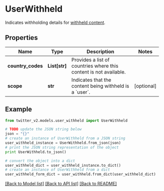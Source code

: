 # UserWithheld

Indicates withholding details for [withheld content](https://help.twitter.com/en/rules-and-policies/tweet-withheld-by-country).

## Properties
Name | Type | Description | Notes
------------ | ------------- | ------------- | -------------
**country_codes** | **List[str]** | Provides a list of countries where this content is not available. | 
**scope** | **str** | Indicates that the content being withheld is a &#x60;user&#x60;. | [optional] 

## Example

```python
from twitter_v2.models.user_withheld import UserWithheld

# TODO update the JSON string below
json = "{}"
# create an instance of UserWithheld from a JSON string
user_withheld_instance = UserWithheld.from_json(json)
# print the JSON string representation of the object
print UserWithheld.to_json()

# convert the object into a dict
user_withheld_dict = user_withheld_instance.to_dict()
# create an instance of UserWithheld from a dict
user_withheld_form_dict = user_withheld.from_dict(user_withheld_dict)
```
[[Back to Model list]](../README.md#documentation-for-models) [[Back to API list]](../README.md#documentation-for-api-endpoints) [[Back to README]](../README.md)


